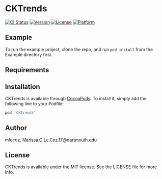 # CKTrends

[![CI Status](http://img.shields.io/travis/mlecoz/CKTrends.svg?style=flat)](https://travis-ci.org/mlecoz/CKTrends)
[![Version](https://img.shields.io/cocoapods/v/CKTrends.svg?style=flat)](http://cocoapods.org/pods/CKTrends)
[![License](https://img.shields.io/cocoapods/l/CKTrends.svg?style=flat)](http://cocoapods.org/pods/CKTrends)
[![Platform](https://img.shields.io/cocoapods/p/CKTrends.svg?style=flat)](http://cocoapods.org/pods/CKTrends)

## Example

To run the example project, clone the repo, and run `pod install` from the Example directory first.

## Requirements

## Installation

CKTrends is available through [CocoaPods](http://cocoapods.org). To install
it, simply add the following line to your Podfile:

```ruby
pod 'CKTrends'
```

## Author

mlecoz, Marissa.C.Le.Coz.17@dartmouth.edu

## License

CKTrends is available under the MIT license. See the LICENSE file for more info.
